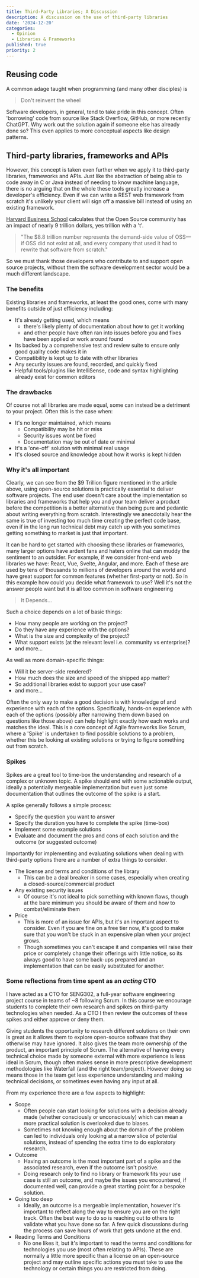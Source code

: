 ```yaml
---
title: Third-Party Libraries; A Discussion
description: A discussion on the use of third-party libraries
date: '2024-12-20'
categories:
  - Opinion
  - Libraries & Frameworks
published: true
priority: 2
---
```


## Reusing code
A common adage taught when programming (and many other disciples) is
> Don't reinvent the wheel

Software developers, in general, tend to take pride in this concept. Often 'borrowing' code from source like Stack Overflow, GitHub, or more recently ChatGPT. Why work out the solution again if someone else has already done so? This even applies to more conceptual aspects like design patterns.

## Third-party libraries, frameworks and APIs
However, this concept is taken even further when we apply it to third-party libraries, frameworks and APIs. Just like the abstraction of being able to code away in C or Java instead of needing to know machine language, there is no arguing that on the whole these tools greatly increase a developer's efficiency. Even if we can write a REST web framework from scratch it's unlikely your client will sign off a massive bill instead of using an existing framework. 

[Harvard Business School](https://www.library.hbs.edu/working-knowledge/open-source-software-the-nine-trillion-resource-companies-take-for-granted) calculates that the Open Source community has an impact of nearly 9 trillion dollars, yes trillion with a 't'.
> "The $8.8 trillion number represents the demand-side value of OSS—if OSS did not exist at all, and every company that used it had to rewrite that software from scratch."

So we must thank those developers who contribute to and support open source projects, without them the software development sector would be a much different landscape.

### The benefits
Existing libraries and frameworks, at least the good ones, come with many benefits outside of just efficiency including:
- It's already getting used, which means
  - there's likely plenty of documentation about how to get it working
  - and other people have often ran into issues before you and fixes have been applied or work around found
- Its backed by a comprehensive test and review suite to ensure only good quality code makes it in
- Compatibility is kept up to date with other libraries
- Any security issues are found, recorded, and quickly fixed
- Helpful tools/plugins like IntelliSense, code and syntax highlighting already exist for common editors

### The drawbacks
Of course not all libraries are made equal, some can instead be a detriment to your project. Often this is the case when:
- It's no longer maintained, which means
  - Compatibility may be hit or miss
  - Security issues wont be fixed
  - Documentation may be out of date or minimal
- It's a 'one-off' solution with minimal real usage
- It's closed source and knowledge about how it works is kept hidden

### Why it's all important
Clearly, we can see from the $9 Trillion figure mentioned in the article above, using open-source solutions is practically essential to deliver software projects. The end user doesn't care about the implementation so libraries and frameworks that help you and your team deliver a product before the competition is a better alternative than being pure and pedantic about writing everything from scratch. Interestingly we anecdotally hear the same is true of investing too much time creating the perfect code base, even if in the long run technical debt may catch up with you sometimes getting something to market is just that important.

It can be hard to get started with choosing these libraries or frameworks, many larger options have ardent fans and haters online that can muddy the sentiment to an outsider. For example, if we consider front-end web libraries we have: React, Vue, Svelte, Angular, and more. Each of these are used by tens of thousands to millions of developers around the world and have great support for common features (whether first-party or not). So in this example how could you decide what framework to use? Well it's not the answer people want but it is all too common in software engineering 
>It Depends...

Such a choice depends on a lot of basic things:
- How many people are working on the project?
- Do they have any experience with the options?
- What is the size and complexity of the project?
- What support exists (at the relevant level i.e. community vs enterprise)?
- and more...

As well as more domain-specific things:
- Will it be server-side rendered?
- How much does the size and speed of the shipped app matter?
- So additional libraries exist to support your use case?
- and more...

Often the only way to make a good decision is with knowledge of and experience with each of the options. Specifically, hands-on experience with each of the options (possibly after narrowing them down based on questions like those above) can help highlight exactly how each works and matches the ideal. This is a core concept of Agile frameworks like Scrum, where a 'Spike' is undertaken to find possible solutions to a problem, whether this be looking at existing solutions or trying to figure something out from scratch.

### Spikes
Spikes are a great tool to time-box the understanding and research of a complex or unknown topic. A spike should end with some actionable output, ideally a potentially mergeable implementation but even just some documentation that outlines the outcome of the spike is a start.

A spike generally follows a simple process:
- Specify the question you want to answer
- Specify the duration you have to complete the spike (time-box)
- Implement some example solutions
- Evaluate and document the pros and cons of each solution and the outcome (or suggested outcome)

Importantly for implementing and evaluating solutions when dealing with third-party options there are a number of extra things to consider.
- The license and terms and conditions of the library
  - This can be a deal breaker in some cases, especially when creating a closed-source/commercial product
- Any existing security issues
  - Of course it's not ideal to pick something with known flaws, though at the bare minimum you should be aware of them and how to combat/eliminate them
- Price
  - This is more of an issue for APIs, but it's an important aspect to consider. Even if you are fine on a free tier now, it's good to make sure that you won't be stuck in an expensive plan when your project grows.
  - Though sometimes you can't escape it and companies will raise their price or completely change their offerings with little notice, so its always good to have some back-ups prepared and an implementation that can be easily substituted for another.

### Some reflections from time spent as an _acting_ CTO
I have acted as a CTO for SENG302, a full-year software engineering project course in teams of ~8 following Scrum. In this course we encourage students to complete their own research and spikes on third-party technologies when needed. As a CTO I then review the outcomes of these spikes and either approve or deny them.

Giving students the opportunity to research different solutions on their own is great as it allows them to explore open-source software that they otherwise may have ignored. It also gives the team more ownership of the product, an important principle of Scrum. The alternative of having every technical choice made by someone external with more experience is less ideal in Scrum, though often makes sense in more prescriptive development methodologies like Waterfall (and the right team/project). However doing so means those in the team get less experience understanding and making technical decisions, or sometimes even having any input at all.

From my experience there are a few aspects to highlight:
- Scope
  - Often people can start looking for solutions with a decision already made (whether consciously or unconsciously) which can mean a more practical solution is overlooked due to biases.
  - Sometimes not knowing enough about the domain of the problem can led to individuals only looking at a narrow slice of potential solutions, instead of spending the extra time to do exploratory research.
- Outcome
  - Having an outcome is the most important part of a spike and the associated research, even if the outcome isn't positive.
  - Doing research only to find no library or framework fits your use case is still an outcome, and maybe the issues you encountered, if documented well, can provide a great starting point for a bespoke solution.
- Going too deep
  - Ideally, an outcome is a mergeable implementation, however it's important to reflect along the way to ensure you are on the right track. Often the best way to do so is reaching out to others to validate what you have done so far. A few quick discussions during the process can save hours of work that gets undone at the end.
- Reading Terms and Conditions
  - No one likes it, but it's important to read the terms and conditions for technologies you use (most often relating to APIs). These are normally a little more specific than a license on an open-source project and may outline specific actions you must take to use the technology or certain things you are restricted from doing.


